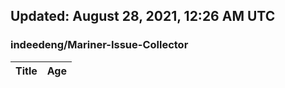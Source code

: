 ## Updated: August 28, 2021, 12:26 AM UTC


### indeedeng/Mariner-Issue-Collector
|**Title**|**Age**|
|:----|:----|